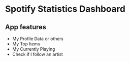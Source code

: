 # Spotify Statistics Dashboard

## App features

- My Profile Data or others
- My Top Items
- My Currently Playing
- Check if I follow an artist